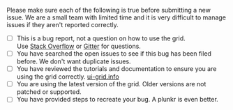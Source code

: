 Please make sure each of the following is true before submitting a new issue.  We are a small team with limited time and it is very difficult to manage issues if they aren't reported correctly.

- [ ] This is a bug report, not a question on how to use the grid.  
Use [Stack Overflow](http://stackoverflow.com/questions/tagged/angular-ui-grid) or [Gitter](https://gitter.im/angular-ui/ui-grid) for questions.
- [ ] You have searched the open issues to see if this bug has been filed before.  We don't want duplicate issues.
- [ ] You have reviewed the tutorials and documentation to ensure you are using the grid correctly. [ui-grid.info](http://ui-grid.info/docs/#/tutorial)
- [ ] You are using the latest version of the grid. Older versions are not patched or supported.
- [ ] You have provided steps to recreate your bug.  A plunkr is even better.
